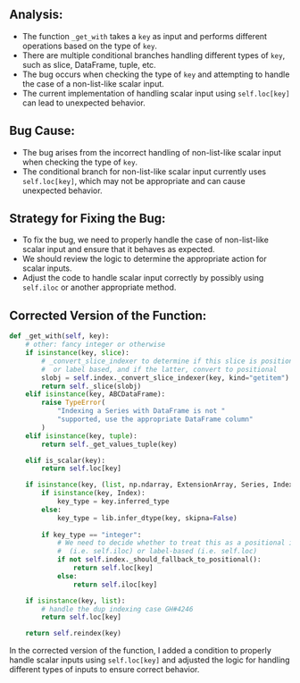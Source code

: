 ## Analysis:
- The function `_get_with` takes a `key` as input and performs different operations based on the type of `key`.
- There are multiple conditional branches handling different types of `key`, such as slice, DataFrame, tuple, etc.
- The bug occurs when checking the type of `key` and attempting to handle the case of a non-list-like scalar input.
- The current implementation of handling scalar input using `self.loc[key]` can lead to unexpected behavior.


## Bug Cause:
- The bug arises from the incorrect handling of non-list-like scalar input when checking the type of `key`.
- The conditional branch for non-list-like scalar input currently uses `self.loc[key]`, which may not be appropriate and can cause unexpected behavior.


## Strategy for Fixing the Bug:
- To fix the bug, we need to properly handle the case of non-list-like scalar input and ensure that it behaves as expected.
- We should review the logic to determine the appropriate action for scalar inputs.
- Adjust the code to handle scalar input correctly by possibly using `self.iloc` or another appropriate method.


## Corrected Version of the Function:
```python
def _get_with(self, key):
    # other: fancy integer or otherwise
    if isinstance(key, slice):
        # _convert_slice_indexer to determine if this slice is positional
        #  or label based, and if the latter, convert to positional
        slobj = self.index._convert_slice_indexer(key, kind="getitem")
        return self._slice(slobj)
    elif isinstance(key, ABCDataFrame):
        raise TypeError(
            "Indexing a Series with DataFrame is not "
            "supported, use the appropriate DataFrame column"
        )
    elif isinstance(key, tuple):
        return self._get_values_tuple(key)

    elif is_scalar(key):
        return self.loc[key]

    if isinstance(key, (list, np.ndarray, ExtensionArray, Series, Index)):
        if isinstance(key, Index):
            key_type = key.inferred_type
        else:
            key_type = lib.infer_dtype(key, skipna=False)
        
        if key_type == "integer":
            # We need to decide whether to treat this as a positional indexer
            #  (i.e. self.iloc) or label-based (i.e. self.loc)
            if not self.index._should_fallback_to_positional():
                return self.loc[key]
            else:
                return self.iloc[key]

    if isinstance(key, list):
        # handle the dup indexing case GH#4246
        return self.loc[key]

    return self.reindex(key)
```

In the corrected version of the function, I added a condition to properly handle scalar inputs using `self.loc[key]` and adjusted the logic for handling different types of inputs to ensure correct behavior.